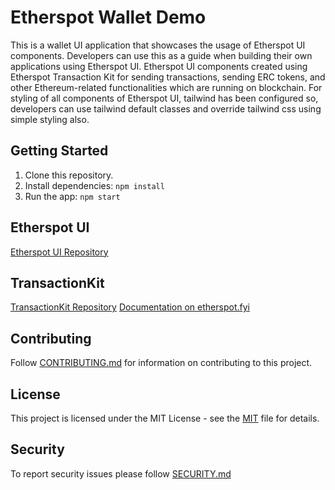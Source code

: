 # Etherspot Wallet Demo

This is a wallet UI application that showcases the usage of Etherspot UI components. Developers can use this as a guide when building their own applications using Etherspot UI. Etherspot UI components created using Etherspot Transaction Kit for sending transactions, sending ERC tokens, and other Ethereum-related functionalities which are running on blockchain. For styling of all components of Etherspot UI, tailwind has been configured so, developers can use tailwind default classes and override tailwind css using simple styling also.

## Getting Started

1. Clone this repository.
2. Install dependencies: `npm install`
3. Run the app: `npm start`

## Etherspot UI

[Etherspot UI Repository](https://github.com/etherspot/ui)

## TransactionKit

[TransactionKit Repository](https://github.com/etherspot/transaction-kit)
[Documentation on etherspot.fyi](https://etherspot.fyi/introduction)

## Contributing

Follow [CONTRIBUTING.md](./CONTRIBUTING.md) for information on contributing to this project.

## License

This project is licensed under the MIT License - see the [MIT](./LICENSE) file for details.

## Security

To report security issues please follow [SECURITY.md](./SECURITY.md)
